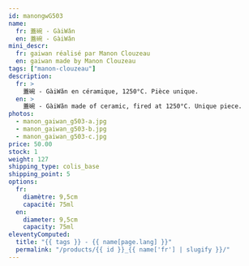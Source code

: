 ```yaml
---
id: manongwG503
name:
  fr: 蓋碗 - GàiWǎn
  en: 蓋碗 - GàiWǎn
mini_descr:
  fr: gaiwan réalisé par Manon Clouzeau
  en: gaiwan made by Manon Clouzeau
tags: ["manon-clouzeau"]
description:
  fr: >
    蓋碗 - GàiWǎn en céramique, 1250°C. Pièce unique.
  en: >
    蓋碗 - GàiWǎn made of ceramic, fired at 1250°C. Unique piece.
photos:
  - manon_gaiwan_g503-a.jpg
  - manon_gaiwan_g503-b.jpg
  - manon_gaiwan_g503-c.jpg
price: 50.00
stock: 1
weight: 127
shipping_type: colis_base
shipping_point: 5
options:
  fr:
    diamètre: 9,5cm
    capacité: 75ml
  en:
    diameter: 9,5cm
    capacity: 75ml
eleventyComputed:
  title: "{{ tags }} - {{ name[page.lang] }}"
  permalink: "/products/{{ id }}_{{ name['fr'] | slugify }}/"
---
```

